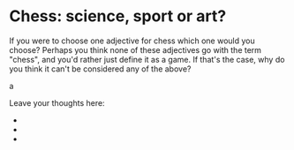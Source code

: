 # Chess: science, sport or art?

If you were to choose one adjective for chess which one would you choose? 
Perhaps you think none of these adjectives go with the term "chess", and you'd rather just 
define it as a game. If that's the case, why do you think it can't be considered any of the above? 


a


Leave your thoughts here:

-
-
-


